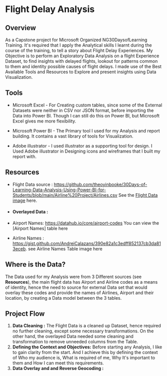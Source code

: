 # Flight Delay Analysis

##   Overview
As a Capstone project for Microsoft Organized NG30DaysofLearning Training. It's required that I apply the Analytical skills I learnt during the course of the training, to tell a story about Flight Delay Experiences. 
My Objective is to perform an Exploratory Data Analysis on a flight Experience Dataset, to find insights with delayed flights, lookout for patterns common to them and identity possible causes of flight delays. I made use of the Best Available Tools and Resources to Explore and present insights using Data Visualization.

##  Tools


*  Microsoft Excel - For Creating custom tables, since some of the External Datasets were neither in CSV nor JSON format, before importing the Data into Power BI. Though I can still do this on Power BI, but Microsoft Excel gives me more flexibility.

*  Microsoft Power BI - The Primary tool I used for my Analysis and report building. It contains a vast library of tools for Visualization.

*  Adobe illustrator - I used illustrator as a supporting tool for design. I Used Adobe illustrator in Designing icons and wireframes that I built my report with. 




##  Resources

* Flight Data source : 
<https://github.com/theoyinbooke/30Days-of-Learning-Data-Analysis-Using-Power-BI-for-Students/blob/main/Airline%20Project/Airlines.csv>  See the [Flight Data image](https://github.com/Driplytics/Flight-Delay-Analysis-/blob/main/Dataset.png) here.

*  ####  Overlayed Data : 
*  Airport Names: 
<https://datahub.io/core/airport-codes> You can view the [Airport Names]  table here
*  Airline Names : 
<https://gist.github.com/AndreiCalazans/390e82a1c3edff852137cb3da813eceb>. see Airline Names Table image here





##  Where is the Data? 
The Data used for my Analysis were from 3 Different sources (see **Resources**), the main flight data has Airport and Airline codes as a means of identity, hence the need to source for external Data set that would  overlay these codes and provide the names of Airlines, Airport and their location, by creating a Data model  between the 3 tables. 

##  Project Flow

1. __Data Cleaning :__ The Flight Data is a cleaned up Dataset, hence required no further cleaning, except some necessary transformations. On the other hand, the overlayed Data needed some cleaning and transformation to remove unneeded columns from the Table. 
2. __Defining the Context and Objectives:__ Before starting any Analysis, I like to gain clarity from the start. And I achieve this by defining the context of Who my audience is, What is required of me, Why It's important to them and How I can meet this requirements. 
3. __Data Overlay and and Reverse Geocoding :__

















